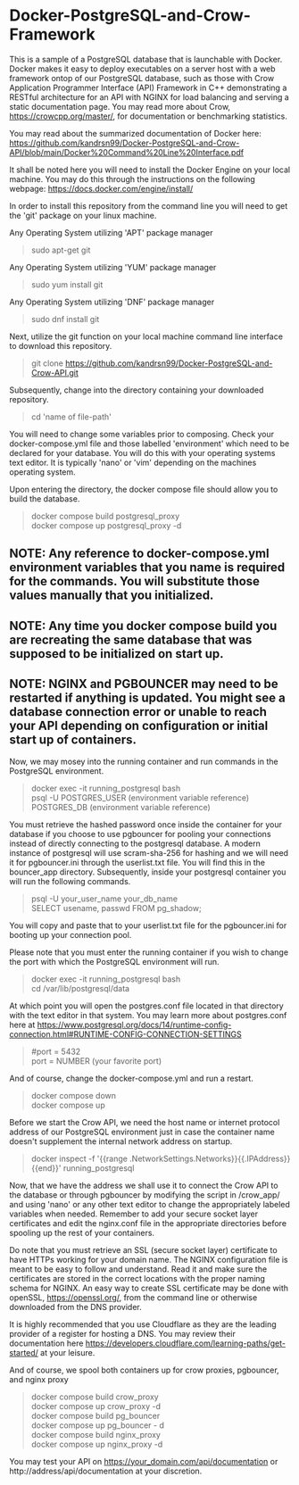 # Docker-PostgreSQL-and-Crow-Framework

This is a sample of a PostgreSQL database that is launchable with Docker. Docker makes it easy to deploy executables on a server host with a web framework ontop of our PostgreSQL database, such as those with Crow Application Programmer Interface (API) Framework in C++ demonstrating a RESTful architecture for an API with NGINX for load balancing and serving a static documentation page. You may read more about Crow, https://crowcpp.org/master/, for documentation or benchmarking statistics.

You may read about the summarized documentation of Docker here: https://github.com/kandrsn99/Docker-PostgreSQL-and-Crow-API/blob/main/Docker%20Command%20Line%20Interface.pdf

It shall be noted here you will need to install the Docker Engine on your local machine. You may do this through the instructions on the following webpage: https://docs.docker.com/engine/install/

In order to install this repository from the command line you will need to get the 'git' package on your linux machine.

Any Operating System utilizing 'APT' package manager
> sudo apt-get git

Any Operating System utilizing 'YUM' package manager
> sudo yum install git

Any Operating System utilizing 'DNF' package manager
> sudo dnf install git

Next, utilize the git function on your local machine command line interface to download this repository.
> git clone https://github.com/kandrsn99/Docker-PostgreSQL-and-Crow-API.git

Subsequently, change into the directory containing your downloaded repository. 
> cd 'name of file-path'

You will need to change some variables prior to composing. Check your docker-compose.yml file and those labelled 'environment' which need to be declared for your database. You will do this with your operating systems text editor. It is typically 'nano' or 'vim' depending on the machines operating system.

Upon entering the directory, the docker compose file should allow you to build the database.
> docker compose build postgresql_proxy\
> docker compose up postgresql_proxy -d

## NOTE: Any reference to docker-compose.yml environment variables that you name is required for the commands. You will substitute those values manually that you initialized.
## NOTE: Any time you docker compose build you are recreating the same database that was supposed to be initialized on start up.
## NOTE: NGINX and PGBOUNCER may need to be restarted if anything is updated. You might see a database connection error or unable to reach your API depending on configuration or initial start up of containers.

Now, we may mosey into the running container and run commands in the PostgreSQL environment.
> docker exec -it running_postgresql bash\
> psql -U POSTGRES_USER (environment variable reference) POSTGRES_DB (environment variable reference)

You must retrieve the hashed password once inside the container for your database if you choose to use pgbouncer for pooling your connections instead of directly connecting to the postgresql database. A modern instance of postgresql will use scram-sha-256 for hashing and we will need it for pgbouncer.ini through the userlist.txt file. You will find this in the bouncer_app directory. Subsequently, inside your postgresql container you will run the following commands.

> psql -U your_user_name your_db_name \
> SELECT usename, passwd FROM pg_shadow;

You will copy and paste that to your userlist.txt file for the pgbouncer.ini for booting up your connection pool.

Please note that you must enter the running container if you wish to change the port with which the PostgreSQL environment will run.
> docker exec -it running_postgresql bash\
> cd /var/lib/postgresql/data

At which point you will open the postgres.conf file located in that directory with the text editor in that system. You may learn more about postgres.conf here at https://www.postgresql.org/docs/14/runtime-config-connection.html#RUNTIME-CONFIG-CONNECTION-SETTINGS
> #port = 5432\
> port = NUMBER (your favorite port)

And of course, change the docker-compose.yml and run a restart.
> docker compose down\
> docker compose up

Before we start the Crow API, we need the host name or internet protocol address of our PostgreSQL environment just in case the container name doesn't supplement the internal network address on startup.

> docker inspect -f '{{range .NetworkSettings.Networks}}{{.IPAddress}}{{end}}' running_postgresql

Now, that we have the address we shall use it to connect the Crow API to the database or through pgbouncer by modifying the script in /crow_app/ and using 'nano' or any other text editor to change the appropriately labeled variables when needed. Remember to add your secure socket layer certificates and edit the nginx.conf file in the appropriate directories before spooling up the rest of your containers.

Do note that you must retrieve an SSL (secure socket layer) certificate to have HTTPs working for your domain name. The NGINX configuration file is meant to be easy to follow and understand. Read it and make sure the certificates are stored in the correct locations with the proper naming schema for NGINX. An easy way to create SSL certificate may be done with openSSL, https://openssl.org/, from the command line or otherwise downloaded from the DNS provider. 

It is highly recommended that you use Cloudflare as they are the leading provider of a register for hosting a DNS. You may review their documentation here https://developers.cloudflare.com/learning-paths/get-started/ at your leisure.

And of course, we spool both containers up for crow proxies, pgbouncer, and nginx proxy
> docker compose build crow_proxy \
> docker compose up crow_proxy -d \
> docker compose build pg_bouncer \
> docker compose up pg_bouncer - d \
> docker compose build nginx_proxy\
> docker compose up nginx_proxy -d

You may test your API on https://your_domain.com/api/documentation or http://address/api/documentation at your discretion.

